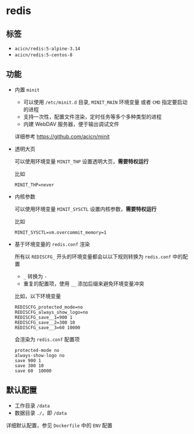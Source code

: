 # redis

## 标签

* `acicn/redis:5-alpine-3.14`
* `acicn/redis:5-centos-8`

## 功能

* 内置 `minit`

    - 可以使用 `/etc/minit.d` 目录, `MINIT_MAIN` 环境变量 或者 `CMD` 指定要启动的进程
    - 支持一次性，配置文件渲染，定时任务等多个多种类型的进程
    - 内建 WebDAV 服务器，便于输出调试文件

    详细参考 https://github.com/acicn/minit

* 透明大页

    可以使用环境变量 `MINIT_THP` 设置透明大页，**需要特权运行**

    比如

    `MINIT_THP=never`

* 内核参数

    可以使用环境变量 `MINIT_SYSCTL` 设置内核参数，**需要特权运行**

    比如

    `MINIT_SYSCTL=vm.overcommit_memory=1`

* 基于环境变量的 `redis.conf` 渲染

    所有以 `REDISCFG_` 开头的环境变量都会以以下规则转换为 `redis.conf` 中的配置

    - `_` 转换为 `-`
    - 重复的配置项，使用 `__` 添加后缀来避免环境变量冲突

    比如，以下环境变量

    ``` 
    REDISCFG_protected_mode=no
    REDISCFG_always_show_logo=no
    REDISCFG_save__1=900 1
    REDISCFG_save__2=300 10
    REDISCFG_save__3=60 10000
    ```

    会渲染为 `redis.conf` 配置项

    ``` 
    protected-mode no
    always-show-logo no
    save 900 1
    save 300 10
    save 60  10000
    ```

## 默认配置

* 工作目录 `/data`
* 数据目录 `./`，即 `/data`

详细默认配置，参见 `Dockerfile` 中的 `ENV` 配置
